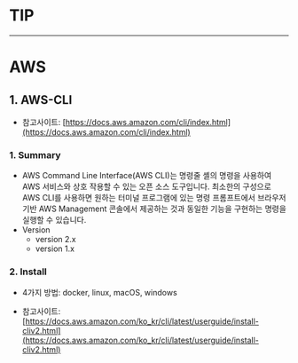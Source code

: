 # TIP
---


# AWS
## 1. AWS-CLI
  - 참고사이트: [https://docs.aws.amazon.com/cli/index.html](https://docs.aws.amazon.com/cli/index.html)
  
### 1. Summary
  - AWS Command Line Interface(AWS CLI)는 명령줄 셸의 명령을 사용하여 AWS 서비스와 상호 작용할 수 있는 오픈 소스 도구입니다. 최소한의 구성으로 AWS CLI를 사용하면 원하는 터미널 프로그램에 있는 명령 프롬프트에서 브라우저 기반 AWS Management 콘솔에서 제공하는 것과 동일한 기능을 구현하는 명령을 실행할 수 있습니다.
  - Version
    - version 2.x
    - version 1.x
  
### 2. Install
  - 4가지 방법: docker, linux, macOS, windows
  
  * 참고사이트: [https://docs.aws.amazon.com/ko_kr/cli/latest/userguide/install-cliv2.html](https://docs.aws.amazon.com/ko_kr/cli/latest/userguide/install-cliv2.html)
  